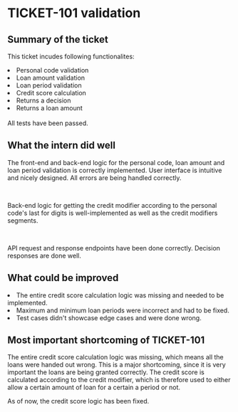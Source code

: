 # TICKET-101 validation

## Summary of the ticket

This ticket incudes following functionalites:
<li>Personal code validation</li>
<li>Loan amount validation</li>
<li>Loan period validation</li>
<li>Credit score calculation</li>
<li>Returns a decision</li>
<li>Returns a loan amount</li>
</br>
All tests have been passed.

## What the intern did well

The front-end and back-end logic for the personal code, loan amount and loan period validation is correctly implemented. User interface is intuitive and nicely designed. All errors are being handled correctly.

</br>

Back-end logic for getting the credit modifier according to the personal code's last for digits is well-implemented as well as the credit modifiers segments. 

</br>

API request and response endpoints have been done correctly. Decision responses are done well.

## What could be improved

<li>The entire credit score calculation logic was missing and needed to be implemented.</li>
<li>Maximum and minimum loan periods were incorrect and had to be fixed.</li>
<li>Test cases didn't showcase edge cases and were done wrong.</li>

## Most important shortcoming of TICKET-101

The entire credit score calculation logic was missing, which means all the loans were handed out wrong. This is a major shortcoming, since it is very important the loans are being granted correctly. The credit score is calculated according to the credit modifier, which is therefore used to either allow a certain amount of loan for a certain a period or not.
</br>

As of now, the credit score logic has been fixed.

